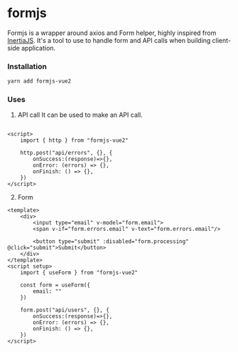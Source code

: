 # formjs
Formjs is a wrapper around axios and Form helper, highly inspired from [InertiaJS](https://inertiajs.com/). It's a tool to use to handle form and API calls when building client-side application.

### Installation
```bash
yarn add formjs-vue2
```

### Uses
1. API call
It can be used to make an API call.
```vue

<script>
    import { http } from "formjs-vue2"

    http.post("api/errors", {}, {
        onSuccess:(response)=>{},
        onError: (errors) => {},
        onFinish: () => {},
    })
</script>
```
2. Form
```vue
<template>
    <div>
        <input type="email" v-model="form.email">
        <span v-if="form.errors.email" v-text="form.errors.email"/>

        <button type="submit" :disabled="form.processing" @click="submit">Submit</button>
    </div>
</template>
<script setup>
    import { useForm } from "formjs-vue2"

    const form = useForm({
        email: ""
    })
    
    form.post("api/users", {}, {
        onSuccess:(response)=>{},
        onError: (errors) => {},
        onFinish: () => {},
    })
</script>
```


